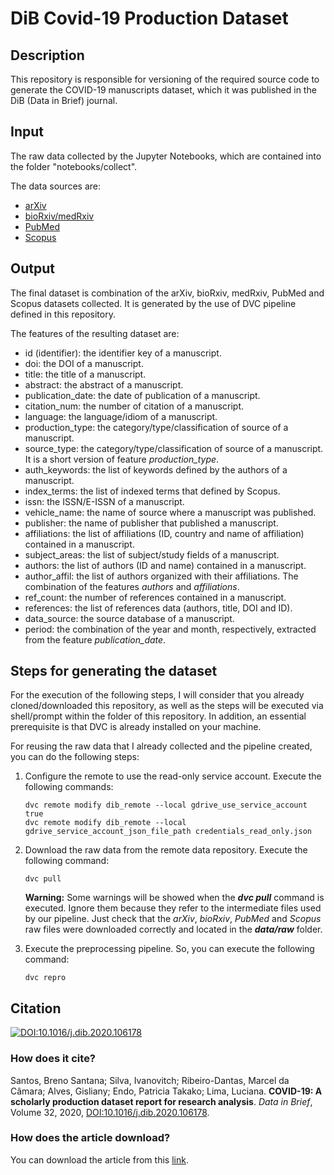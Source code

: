 # DiB Covid-19 Production Dataset

## Description

This repository is responsible for versioning of the required source code to generate the COVID-19 manuscripts dataset, which it was published in the DiB (Data in Brief) journal.

## Input

The raw data collected by the Jupyter Notebooks, which are contained into the folder "notebooks/collect".

The data sources are:
- [arXiv](https://arxiv.org/covid19search)
- [bioRxiv/medRxiv](https://connect.biorxiv.org/relate/content/181)
- [PubMed](https://pubmed.ncbi.nlm.nih.gov)
- [Scopus](https://www.scopus.com/)

## Output

The final dataset is combination of the arXiv, bioRxiv, medRxiv, PubMed and Scopus datasets collected. It is generated by the use of DVC pipeline defined in this repository.

The features of the resulting dataset are:
* id (identifier): the identifier key of a manuscript.
* doi: the DOI of a manuscript.
* title: the title of a manuscript.
* abstract: the abstract of a manuscript.
* publication_date: the date of publication of a manuscript.
* citation_num: the number of citation of a manuscript.
* language: the language/idiom of a manuscript.
* production_type: the category/type/classification of source of a manuscript.
* source_type: the category/type/classification of source of a manuscript. It is a short version of feature *production_type*.
* auth_keywords: the list of keywords defined by the authors of a manuscript.
* index_terms: the list of indexed terms that defined by Scopus.
* issn: the ISSN/E-ISSN of a manuscript.
* vehicle_name: the name of source where a manuscript was published.
* publisher: the name of publisher that published a manuscript.
* affiliations: the list of affiliations (ID, country and name of affiliation) contained in a manuscript.
* subject_areas: the list of subject/study fields of a manuscript.
* authors: the list of authors (ID and name) contained in a manuscript.
* author_affil: the list of authors organized with their affiliations. The combination of the features *authors* and *affiliations*.
* ref_count: the number of references contained in a manuscript.
* references: the list of references data (authors, title, DOI and ID).
* data_source: the source database of a manuscript.
* period: the combination of the year and month, respectively, extracted from the feature *publication_date*.

## Steps for generating the dataset

For the execution of the following steps, I will consider that you already cloned/downloaded this repository, as well as the steps will be executed via shell/prompt within the folder of this repository. In addition, an essential prerequisite is that DVC is already installed on your machine.

For reusing the raw data that I already collected and the pipeline created, you can do the following steps:

1. Configure the remote to use the read-only service account. Execute the following commands:
    ```
    dvc remote modify dib_remote --local gdrive_use_service_account true
    dvc remote modify dib_remote --local gdrive_service_account_json_file_path credentials_read_only.json
    ```
2. Download the raw data from the remote data repository. Execute the following command:
    ```
    dvc pull
    ```
    **Warning:** Some warnings will be showed when the ***dvc pull*** command is executed. Ignore them because they refer to the intermediate files used by our pipeline. Just check that the *arXiv*, *bioRxiv*, *PubMed* and *Scopus* raw files were downloaded correctly and located in the ***data/raw*** folder.

3. Execute the preprocessing pipeline. So, you can execute the following command:
    ```
    dvc repro
    ```

## Citation

[![DOI:10.1016/j.dib.2020.106178](https://zenodo.org/badge/DOI/10.1016/j.dib.2020.106178.svg)](https://doi.org/10.1016/j.dib.2020.106178)

### How does it cite?

Santos, Breno Santana; Silva, Ivanovitch; Ribeiro-Dantas, Marcel da Câmara; Alves, Gisliany; Endo, Patricia Takako; Lima, Luciana. **COVID-19: A scholarly production dataset report for research analysis**. *Data in Brief*, Volume 32, 2020, [DOI:10.1016/j.dib.2020.106178](https://doi.org/10.1016/j.dib.2020.106178).

### How does the article download?

You can download the article from this [link](https://www.sciencedirect.com/science/article/pii/S2352340920310726).
